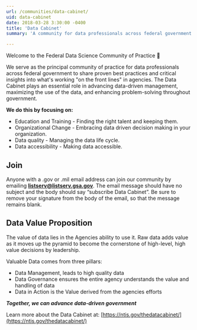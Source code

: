 ```yaml
---
url: /communities/data-cabinet/
uid: data-cabinet
date: 2018-03-28 3:30:00 -0400
title: 'Data Cabinet'
summary: 'A community for data professionals across federal government to share proven best practices and critical insights.'

---
```


Welcome to the Federal Data Science Community of Practice :tada:

We serve as the principal community of practice for data professionals across federal government to share proven best practices and critical insights into what's working "on the front lines" in agencies. The Data Cabinet plays an essential role in advancing data-driven management, maximizing the use of the data, and enhancing problem-solving throughout government.

**We do this by focusing on:**

- Education and Training - Finding the right talent and keeping them.
- Organizational Change - Embracing data driven decision making in your organization.
- Data quality - Managing the data life cycle.
- Data accessibility - Making data accessible.

## Join
Anyone with a .gov or .mil email address can join our community by emailing  [**listserv@listserv.gsa.gov**](mailto:listserv@listserv.gsa.gov?subject=&amp;body=subscribe%20FCPCCS). The email message should have no subject and the body should say “subscribe Data Cabinet”. Be sure to remove your signature from the body of the email, so that the message remains blank.

## Data Value Proposition

The value of data lies in the Agencies ability to use it. Raw data adds value as it moves up the pyramid to become the cornerstone of high-level, high value decisions by leadership.

Valuable Data comes from three pillars:
- Data Management, leads to high quality data
- Data Governance ensures the entire agency understands the value and handling of data
- Data in Action is the Value derived from the agencies efforts

**_Together, we can advance data-driven government_**

Learn more about the Data Cabinet at: [https://ntis.gov/thedatacabinet/](https://ntis.gov/thedatacabinet/)
